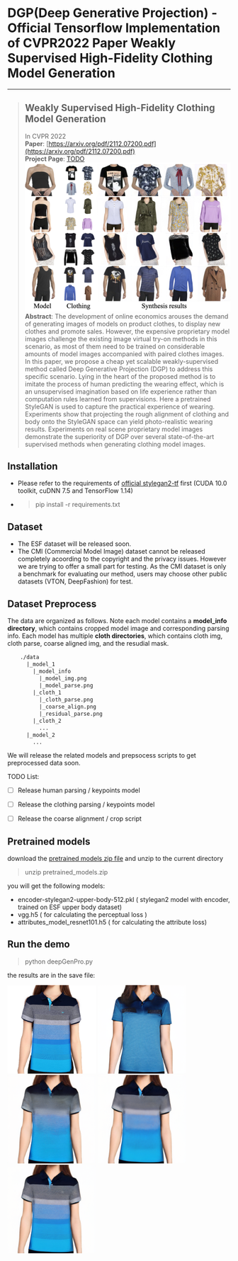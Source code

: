 # DGP(Deep Generative Projection) - Official Tensorflow Implementation of CVPR2022 Paper Weakly Supervised High-Fidelity Clothing Model Generation
---
> ## Weakly Supervised High-Fidelity Clothing Model Generation
> In CVPR 2022<br>
> **Paper**: [https://arxiv.org/pdf/2112.07200.pdf](https://arxiv.org/pdf/2112.07200.pdf)<br>
> **Project Page**: [TODO](TODO)<br>
>![Clothing Model Generation](imgs/figure1.png "Clothing Model Generation")<br>
> **Abstract**: The development of online economics arouses the demand of generating images of models on product clothes, to display new clothes and promote sales. However, the expensive  proprietary model images challenge the existing image virtual try-on methods in this scenario, as most of them need to be trained on considerable amounts of model images accompanied with paired clothes images. In this paper, we propose a cheap yet scalable weakly-supervised method called Deep Generative Projection (DGP) to address this specific scenario. Lying in the heart of the proposed method is to imitate the process of human predicting the wearing effect, which is an unsupervised imagination based on life experience rather than computation rules learned from supervisions. Here a pretrained StyleGAN is used to capture the practical experience of wearing. Experiments show that projecting the rough alignment of clothing and body onto the StyleGAN space can yield photo-realistic wearing results. Experiments on real scene proprietary model images demonstrate the superiority of DGP over several state-of-the-art supervised methods when generating clothing model images.

## Installation
- Please refer to the requirements of [official stylegan2-tf](https://github.com/NVlabs/stylegan2) first (CUDA 10.0 toolkit, cuDNN 7.5 and TensorFlow 1.14)

- > pip install -r requirements.txt

## Dataset
- The ESF dataset will be released soon.<br>
- The CMI (Commercial Model Image) dataset cannot be released completely acoording to the copyright and the privacy issues. However we are trying to offer a small part for testing. As the CMI dataset is only a benchmark for evaluating our method, users may choose other public datasets (VTON, DeepFashion) for test.

## Dataset Preprocess
The data are organized as follows. Note each model contains a **model_info directory**, which contains cropped model image and corresponding parsing info. Each model has multiple **cloth directories**, which contains cloth img, cloth parse, coarse aligned img, and the resudial mask.

```
    ./data 
      |_model_1 
        |_model_info
          |_model_img.png
          |_model_parse.png
        |_cloth_1
          |_cloth_parse.png
          |_coarse_align.png
          |_residual_parse.png
        |_cloth_2
          ...
      |_model_2
        ...
```

We will release the related models and prepsocess scripts to get preprocessed data soon.

TODO List: 
- [ ] Release human parsing / keypoints model
- [ ] Release the clothing parsing / keypoints model
- [ ] Release the coarse alignment / crop script


## Pretrained models
download the [pretrained models zip file](https://zimutf.oss-cn-zhangjiakou.aliyuncs.com/CVPR22_DGP/pretrained_models.zip) and unzip to the current directory

> unzip pretrained_models.zip

you will get the following models:
- encoder-stylegan2-upper-body-512.pkl ( stylegan2 model with encoder, trained on ESF upper body dataset)
- vgg.h5 ( for calculating the perceptual loss )
- attributes_model_resnet101.h5 ( for calculating the attribute loss)


## Run the demo
> python deepGenPro.py

the results are in the save file:

<img src="imgs/rough_alignment.png" alt="rough alignment" width="200"/>
<img src="imgs/outputs_encoder.png" alt="encoder result" width="200"/>
<img src="imgs/outputs_projection.png" alt="projection result" width="200"/>
<img src="imgs/outputs_semantic_search.png" alt="semantic search result" width="200"/>
<img src="imgs/outputs_pattern_search.png" alt="pattern search result" width="200"/>


